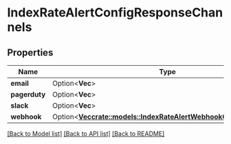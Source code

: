 # IndexRateAlertConfigResponseChannels

## Properties

Name | Type | Description | Notes
------------ | ------------- | ------------- | -------------
**email** | Option<**Vec<String>**> |  | [optional]
**pagerduty** | Option<**Vec<String>**> |  | [optional]
**slack** | Option<**Vec<String>**> |  | [optional]
**webhook** | Option<[**Vec<crate::models::IndexRateAlertWebhookConfigResponse>**](indexRateAlertWebhookConfigResponse.md)> |  | [optional]

[[Back to Model list]](../README.md#documentation-for-models) [[Back to API list]](../README.md#documentation-for-api-endpoints) [[Back to README]](../README.md)


